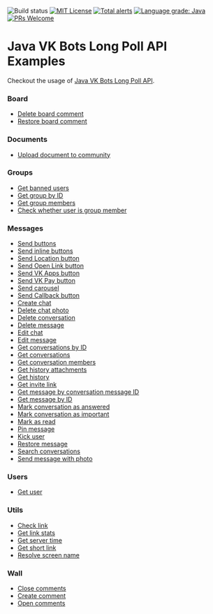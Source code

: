 ![Build status](https://github.com/yvasyliev/java-vk-bots-long-poll-api-examples/actions/workflows/build-maven-project.yml/badge.svg?branch=master)
[![MIT License](http://img.shields.io/badge/license-MIT-blue.svg?style=flat)](https://github.com/yvasyliev/java-vk-bots-long-poll-api-examples/blob/master/LICENSE)
[![Total alerts](https://img.shields.io/lgtm/alerts/g/yvasyliev/java-vk-bots-long-poll-api-examples.svg?logo=lgtm&logoWidth=18)](https://lgtm.com/projects/g/yvasyliev/java-vk-bots-long-poll-api-examples/alerts/)
[![Language grade: Java](https://img.shields.io/lgtm/grade/java/g/yvasyliev/java-vk-bots-long-poll-api-examples.svg?logo=lgtm&logoWidth=18)](https://lgtm.com/projects/g/yvasyliev/java-vk-bots-long-poll-api-examples/context:java)
[![PRs Welcome](https://img.shields.io/badge/PRs-welcome-brightgreen.svg?style=flat)](http://makeapullrequest.com)
# Java VK Bots Long Poll API Examples

Checkout the usage of [Java VK Bots Long Poll API](https://github.com/yvasyliev/java-vk-bots-long-poll-api).
### Board
* [Delete board comment](https://github.com/yvasyliev/java-vk-bots-long-poll-api-examples/blob/master/src/main/java/bot/longpoll/examples/board/DeleteBoardCommentExample.java)
* [Restore board comment](https://github.com/yvasyliev/java-vk-bots-long-poll-api-examples/blob/master/src/main/java/bot/longpoll/examples/board/RestoreBoardCommentExample.java)
### Documents
* [Upload document to community](https://github.com/yvasyliev/java-vk-bots-long-poll-api-examples/blob/master/src/main/java/bot/longpoll/examples/doc/UploadWallDocument.java)
### Groups
* [Get banned users](https://github.com/yvasyliev/java-vk-bots-long-poll-api-examples/blob/master/src/main/java/bot/longpoll/examples/groups/GetBannedExample.java)
* [Get group by ID](https://github.com/yvasyliev/java-vk-bots-long-poll-api-examples/blob/master/src/main/java/bot/longpoll/examples/groups/GetByIdExample.java)
* [Get group members](https://github.com/yvasyliev/java-vk-bots-long-poll-api-examples/blob/master/src/main/java/bot/longpoll/examples/groups/GetMembersExample.java)
* [Check whether user is group member](https://github.com/yvasyliev/java-vk-bots-long-poll-api-examples/blob/master/src/main/java/bot/longpoll/examples/groups/IsMemberExample.java)
### Messages
* [Send buttons](https://github.com/yvasyliev/java-vk-bots-long-poll-api-examples/blob/master/src/main/java/bot/longpoll/examples/messages/ButtonsExample.java)
* [Send inline buttons](https://github.com/yvasyliev/java-vk-bots-long-poll-api-examples/blob/master/src/main/java/bot/longpoll/examples/messages/InlineButtonsExample.java)
* [Send Location button](https://github.com/yvasyliev/java-vk-bots-long-poll-api-examples/blob/master/src/main/java/bot/longpoll/examples/messages/LocationButtonExample.java)
* [Send Open Link button](https://github.com/yvasyliev/java-vk-bots-long-poll-api-examples/blob/master/src/main/java/bot/longpoll/examples/messages/OpenLinkButtonExample.java)
* [Send VK Apps button](https://github.com/yvasyliev/java-vk-bots-long-poll-api-examples/blob/master/src/main/java/bot/longpoll/examples/messages/VKAppsButtonExample.java)
* [Send VK Pay button](https://github.com/yvasyliev/java-vk-bots-long-poll-api-examples/blob/master/src/main/java/bot/longpoll/examples/messages/VkPayButton.java)
* [Send carousel](https://github.com/yvasyliev/java-vk-bots-long-poll-api-examples/blob/master/src/main/java/bot/longpoll/examples/messages/CarouselExample.java)
* [Send Callback button](https://github.com/yvasyliev/java-vk-bots-long-poll-api-examples/blob/master/src/main/java/bot/longpoll/examples/messages/CallbackButtonExample.java)
* [Create chat](https://github.com/yvasyliev/java-vk-bots-long-poll-api-examples/blob/master/src/main/java/bot/longpoll/examples/messages/CreateChatExample.java)
* [Delete chat photo](https://github.com/yvasyliev/java-vk-bots-long-poll-api-examples/blob/master/src/main/java/bot/longpoll/examples/messages/DeleteChatPhotoExample.java)
* [Delete conversation](https://github.com/yvasyliev/java-vk-bots-long-poll-api-examples/blob/master/src/main/java/bot/longpoll/examples/messages/DeleteConversationExample.java)
* [Delete message](https://github.com/yvasyliev/java-vk-bots-long-poll-api-examples/blob/master/src/main/java/bot/longpoll/examples/messages/DeleteMessageExample.java)
* [Edit chat](https://github.com/yvasyliev/java-vk-bots-long-poll-api-examples/blob/master/src/main/java/bot/longpoll/examples/messages/EditChatExample.java)
* [Edit message](https://github.com/yvasyliev/java-vk-bots-long-poll-api-examples/blob/master/src/main/java/bot/longpoll/examples/messages/EditMessageExample.java)
* [Get conversations by ID](https://github.com/yvasyliev/java-vk-bots-long-poll-api-examples/blob/master/src/main/java/bot/longpoll/examples/messages/GetConversationsByIdExample.java)
* [Get conversations](https://github.com/yvasyliev/java-vk-bots-long-poll-api-examples/blob/master/src/main/java/bot/longpoll/examples/messages/GetConversationsExample.java)
* [Get conversation members](https://github.com/yvasyliev/java-vk-bots-long-poll-api-examples/blob/master/src/main/java/bot/longpoll/examples/messages/GetConversationMembersExample.java)
* [Get history attachments](https://github.com/yvasyliev/java-vk-bots-long-poll-api-examples/blob/master/src/main/java/bot/longpoll/examples/messages/GetHistoryAttachmentsExample.java)
* [Get history](https://github.com/yvasyliev/java-vk-bots-long-poll-api-examples/blob/master/src/main/java/bot/longpoll/examples/messages/GetHistoryExample.java)
* [Get invite link](https://github.com/yvasyliev/java-vk-bots-long-poll-api-examples/blob/master/src/main/java/bot/longpoll/examples/messages/GetInviteLinkExample.java)
* [Get message by conversation message ID](https://github.com/yvasyliev/java-vk-bots-long-poll-api-examples/blob/master/src/main/java/bot/longpoll/examples/messages/GetMessageByConversationMessageIdExample.java)
* [Get message by ID](https://github.com/yvasyliev/java-vk-bots-long-poll-api-examples/blob/master/src/main/java/bot/longpoll/examples/messages/GetMessageByIdExample.java)
* [Mark conversation as answered](https://github.com/yvasyliev/java-vk-bots-long-poll-api-examples/blob/master/src/main/java/bot/longpoll/examples/messages/MarkAsAnsweredConversationExample.java)
* [Mark conversation as important](https://github.com/yvasyliev/java-vk-bots-long-poll-api-examples/blob/master/src/main/java/bot/longpoll/examples/messages/MarkAsImportantConversationExample.java)
* [Mark as read](https://github.com/yvasyliev/java-vk-bots-long-poll-api-examples/blob/master/src/main/java/bot/longpoll/examples/messages/MarkAsReadExample.java)
* [Pin message](https://github.com/yvasyliev/java-vk-bots-long-poll-api-examples/blob/master/src/main/java/bot/longpoll/examples/messages/PinMessageExample.java)
* [Kick user](https://github.com/yvasyliev/java-vk-bots-long-poll-api-examples/blob/master/src/main/java/bot/longpoll/examples/messages/RemoveChatUserExample.java)
* [Restore message](https://github.com/yvasyliev/java-vk-bots-long-poll-api-examples/blob/master/src/main/java/bot/longpoll/examples/messages/RestoreMessageExample.java)
* [Search conversations](https://github.com/yvasyliev/java-vk-bots-long-poll-api-examples/blob/master/src/main/java/bot/longpoll/examples/messages/SearchConversationsExample.java)
* [Send message with photo](https://github.com/yvasyliev/java-vk-bots-long-poll-api-examples/blob/master/src/main/java/bot/longpoll/examples/messages/SendMessageExample.java)
### Users
* [Get user](https://github.com/yvasyliev/java-vk-bots-long-poll-api-examples/blob/master/src/main/java/bot/longpoll/examples/users/GetUserExample.java)
### Utils
* [Check link](https://github.com/yvasyliev/java-vk-bots-long-poll-api-examples/blob/master/src/main/java/bot/longpoll/examples/utils/CheckLinkExample.java)
* [Get link stats](https://github.com/yvasyliev/java-vk-bots-long-poll-api-examples/blob/master/src/main/java/bot/longpoll/examples/utils/GetLinkStatsExample.java)
* [Get server time](https://github.com/yvasyliev/java-vk-bots-long-poll-api-examples/blob/master/src/main/java/bot/longpoll/examples/utils/GetServerTimeExample.java)
* [Get short link](https://github.com/yvasyliev/java-vk-bots-long-poll-api-examples/blob/master/src/main/java/bot/longpoll/examples/utils/GetShortLinkExample.java)
* [Resolve screen name](https://github.com/yvasyliev/java-vk-bots-long-poll-api-examples/blob/master/src/main/java/bot/longpoll/examples/utils/ResolveScreenNameExample.java)
### Wall
* [Close comments](https://github.com/yvasyliev/java-vk-bots-long-poll-api-examples/blob/master/src/main/java/bot/longpoll/examples/wall/CloseCommentsExample.java)
* [Create comment](https://github.com/yvasyliev/java-vk-bots-long-poll-api-examples/blob/master/src/main/java/bot/longpoll/examples/wall/CreateCommentExample.java)
* [Open comments](https://github.com/yvasyliev/java-vk-bots-long-poll-api-examples/blob/master/src/main/java/bot/longpoll/examples/wall/OpenCommentsExample.java)
